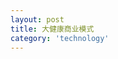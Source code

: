 ```yaml
---
layout: post
title: 大健康商业模式
category: 'technology'
---
```



<object width="800" height="600" data="/images/healthbusiness.pdf" type="application/pdf">
      <param name="src" value="/images/healthbusiness.pdf">
</object>